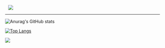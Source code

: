<a href="https://velog.io/@yeongkyo1997">
    <img 
        src="http://img.shields.io/badge/-DevBlog-222222?style=flat&logo=Vector Logo Zone&link=https://velog.io/@yeongkyo1997"
        style="height : auto; margin-left : 10px; margin-right : 10px;"/>
</a>

---

![Anurag's GitHub stats](https://github-readme-stats.vercel.app/api?username=yeongkyo1997&show_icons=true&theme=vue-dark&locale=en)

[![Top Langs](https://github-readme-stats.vercel.app/api/top-langs/?username=yeongkyo1997)](https://github.com/anuraghazra/github-readme-stats)


<a href="https://github.com/anuraghazra/convoychat">
  <img align="center" src="https://github-readme-stats.vercel.app/api/pin/?username=yeongkyo1997&repo=codecamp_backend_04" />
</a>
